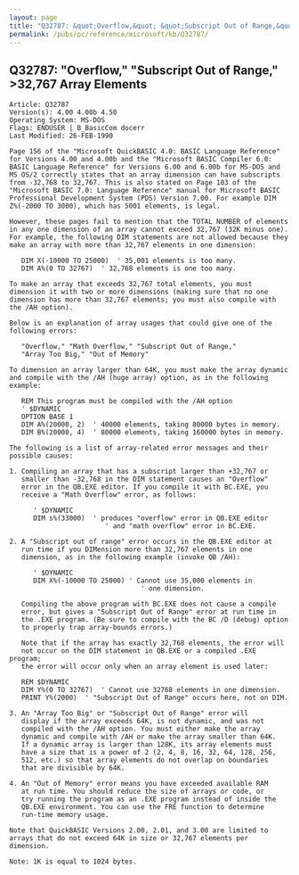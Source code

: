 ```yaml
---
layout: page
title: "Q32787: &quot;Overflow,&quot; &quot;Subscript Out of Range,&quot; &gt;32,767 Array Elements"
permalink: /pubs/pc/reference/microsoft/kb/Q32787/
---
```


## Q32787: &quot;Overflow,&quot; &quot;Subscript Out of Range,&quot; &gt;32,767 Array Elements

	Article: Q32787
	Version(s): 4.00 4.00b 4.50
	Operating System: MS-DOS
	Flags: ENDUSER | B_BasicCom docerr
	Last Modified: 26-FEB-1990
	
	Page 156 of the "Microsoft QuickBASIC 4.0: BASIC Language Reference"
	for Versions 4.00 and 4.00b and the "Microsoft BASIC Compiler 6.0:
	BASIC Language Reference" for Versions 6.00 and 6.00b for MS-DOS and
	MS OS/2 correctly states that an array dimension can have subscripts
	from -32,768 to 32,767. This is also stated on Page 103 of the
	"Microsoft BASIC 7.0: Language Reference" manual for Microsoft BASIC
	Professional Development System (PDS) Version 7.00. For example DIM
	Z%(-2000 TO 3000), which has 5001 elements, is legal.
	
	However, these pages fail to mention that the TOTAL NUMBER of elements
	in any one dimension of an array cannot exceed 32,767 (32K minus one).
	For example, the following DIM statements are not allowed because they
	make an array with more than 32,767 elements in one dimension:
	
	   DIM X(-10000 TO 25000)  ' 35,001 elements is too many.
	   DIM A%(0 TO 32767)  ' 32,768 elements is one too many.
	
	To make an array that exceeds 32,767 total elements, you must
	dimension it with two or more dimensions (making sure that no one
	dimension has more than 32,767 elements; you must also compile with
	the /AH option).
	
	Below is an explanation of array usages that could give one of the
	following errors:
	
	   "Overflow," "Math Overflow," "Subscript Out of Range,"
	   "Array Too Big," "Out of Memory"
	
	To dimension an array larger than 64K, you must make the array dynamic
	and compile with the /AH (huge array) option, as in the following
	example:
	
	   REM This program must be compiled with the /AH option
	   ' $DYNAMIC
	   OPTION BASE 1
	   DIM A%(20000, 2)  ' 40000 elements, taking 80000 bytes in memory.
	   DIM B%(20000, 4)  ' 80000 elements, taking 160000 bytes in memory.
	
	The following is a list of array-related error messages and their
	possible causes:
	
	1. Compiling an array that has a subscript larger than +32,767 or
	   smaller than -32,768 in the DIM statement causes an "Overflow"
	   error in the QB.EXE editor. If you compile it with BC.EXE, you
	   receive a "Math Overflow" error, as follows:
	
	      ' $DYNAMIC
	      DIM s%(33000)  ' produces "overflow" error in QB.EXE editor
	                        ' and "math overflow" error in BC.EXE.
	
	2. A "Subscript out of range" error occurs in the QB.EXE editor at
	   run time if you DIMension more than 32,767 elements in one
	   dimension, as in the following example (invoke QB /AH):
	
	      ' $DYNAMIC
	      DIM X%(-10000 TO 25000) ' Cannot use 35,000 elements in
	                                 ' one dimension.
	
	   Compiling the above program with BC.EXE does not cause a compile
	   error, but gives a "Subscript Out of Range" error at run time in
	   the .EXE program. (Be sure to compile with the BC /D (debug) option
	   to properly trap array-bounds errors.)
	
	   Note that if the array has exactly 32,768 elements, the error will
	   not occur on the DIM statement in QB.EXE or a compiled .EXE program;
	   the error will occur only when an array element is used later:
	
	   REM $DYNAMIC
	   DIM Y%(0 TO 32767)  ' Cannot use 32768 elements in one dimension.
	   PRINT Y%(2000)  ' "Subscript Out of Range" occurs here, not on DIM.
	
	3. An "Array Too Big" or "Subscript Out of Range" error will
	   display if the array exceeds 64K, is not dynamic, and was not
	   compiled with the /AH option. You must either make the array
	   dynamic and compile with /AH or make the array smaller than 64K.
	   If a dynamic array is larger than 128K, its array elements must
	   have a size that is a power of 2 (2, 4, 8, 16, 32, 64, 128, 256,
	   512, etc.) so that array elements do not overlap on boundaries
	   that are divisible by 64K.
	
	4. An "Out of Memory" error means you have exceeded available RAM
	   at run time. You should reduce the size of arrays or code, or
	   try running the program as an .EXE program instead of inside the
	   QB.EXE environment. You can use the FRE function to determine
	   run-time memory usage.
	
	Note that QuickBASIC Versions 2.00, 2.01, and 3.00 are limited to
	arrays that do not exceed 64K in size or 32,767 elements per
	dimension.
	
	Note: 1K is equal to 1024 bytes.

